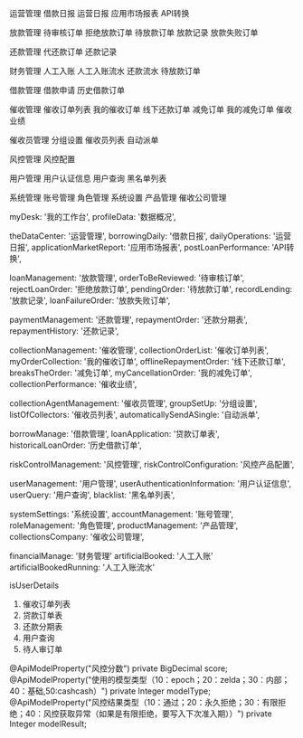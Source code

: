 运营管理
借款日报
运营日报
应用市场报表
API转换

放款管理
待审核订单
拒绝放款订单
待放款订单
放款记录
放款失败订单

还款管理
代还款订单
还款记录

财务管理
人工入账
人工入账流水
还款流水
待放款订单

借款管理
借款申请
历史借款订单

催收管理
催收订单列表
我的催收订单
线下还款订单
减免订单
我的减免订单
催收业绩

催收员管理
分组设置
催收员列表
自动派单

风控管理
风控配置

用户管理
用户认证信息
用户查询
黑名单列表

系统管理
账号管理
角色管理
系统设置
产品管理
催收公司管理

myDesk: '我的工作台',
  profileData: '数据概况',

theDataCenter: '运营管理',
  borrowingDaily: '借款日报',
  dailyOperations: '运营日报',
  applicationMarketReport: '应用市场报表',
  postLoanPerformance: 'API转换',

loanManagement: '放款管理',
  orderToBeReviewed: '待审核订单',
  rejectLoanOrder: '拒绝放款订单',
  pendingOrder: '待放款订单',
  recordLending: '放款记录',
  loanFailureOrder: '放款失败订单',

paymentManagement: '还款管理',
  repaymentOrder: '还款分期表',
  repaymentHistory: '还款记录',

collectionManagement: '催收管理',
  collectionOrderList: '催收订单列表',
  myOrderCollection: '我的催收订单',
  offlineRepaymentOrder: '线下还款订单',
  breaksTheOrder: '减免订单',
  myCancellationOrder: '我的减免订单',
  collectionPerformance: '催收业绩',

collectionAgentManagement: '催收员管理',
  groupSetUp: '分组设置',
  listOfCollectors: '催收员列表',
  automaticallySendASingle: '自动派单',

borrowManage: '借款管理',
  loanApplication: '贷款订单表',
  historicalLoanOrder: '历史借款订单',

riskControlManagement: '风控管理',
  riskControlConfiguration: '风控产品配置',

userManagement: '用户管理',
  userAuthenticationInformation: '用户认证信息',
  userQuery: '用户查询',
  blacklist: '黑名单列表',

systemSettings: '系统设置',
  accountManagement: '账号管理',
  roleManagement: '角色管理',
  productManagement: '产品管理',
  collectionsCompany: '催收公司管理',

financialManage: '财务管理'
  artificialBooked: '人工入账'
  artificialBookedRunning: '人工入账流水'


isUserDetails
  1. 催收订单列表
  2. 贷款订单表
  3. 还款分期表
  4. 用户查询
  5. 待人审订单



@ApiModelProperty("风控分数")
private BigDecimal score;
@ApiModelProperty("使用的模型类型（10：epoch；20：zelda；30：内部；40：基础,50:cashcash）")
private Integer modelType;
@ApiModelProperty("风控结果类型（10：通过；20：永久拒绝；30：有限拒绝；40：风控获取异常（如果是有限拒绝，要写入下次准入期））")
private Integer modelResult;

